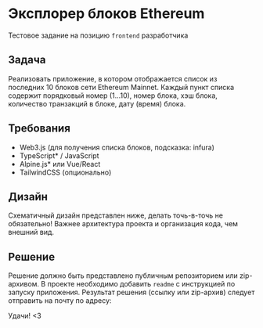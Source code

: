 # Эксплорер блоков Ethereum
Тестовое задание на позицию `frontend` разработчика

## Задача
Реализовать приложение, в котором отображается список из последних 10 блоков сети Ethereum Mainnet.
Каждый пункт списка содержит порядковый номер (1...10), номер блока, хэш блока, количество транзакций в блоке, дату (время) блока.

## Требования
- Web3.js (для получения списка блоков, подсказка: infura)
- TypeScript* / JavaScript
- Alpine.js* или Vue/React
- TailwindCSS (опционально)

## Дизайн
Схематичный дизайн представлен ниже, делать точь-в-точь не обязательно!
Важнее архитектура проекта и организация кода, чем внешний вид.

## Решение
Решение должно быть представлено публичным репозиторием или zip-архивом.
В проекте необходимо добавить `readme` с инструкцией по запуску приложения.
Результат решения (ссылку или zip-архив) следует отправить на почту по адресу:

Удачи! <3